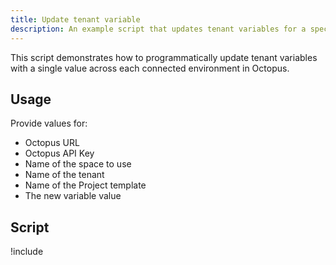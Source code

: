 ```yaml
---
title: Update tenant variable
description: An example script that updates tenant variables for a specific project tenplate with a single value across each connected environment in Octopus using the REST API and Octopus.Client.
---
```


This script demonstrates how to programmatically update tenant variables with a single value across each connected environment in Octopus.

## Usage

Provide values for:

- Octopus URL
- Octopus API Key
- Name of the space to use
- Name of the tenant
- Name of the Project template
- The new variable value

## Script

!include <update-tenant-variable-scripts>